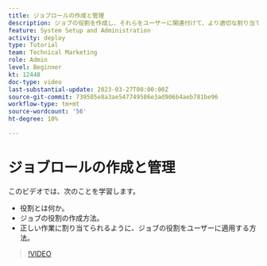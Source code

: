 ```yaml
---
title: ジョブロールの作成と管理
description: ジョブの役割を作成し、それらをユーザーに関連付けて、より適切な割り当てをおこなう方法を説明します。
feature: System Setup and Administration
activity: deploy
type: Tutorial
team: Technical Marketing
role: Admin
level: Beginner
kt: 12448
doc-type: video
last-substantial-update: 2023-03-27T00:00:00Z
source-git-commit: 739505e8a3ae547749586e3ad906b4aeb781be96
workflow-type: tm+mt
source-wordcount: '56'
ht-degree: 10%

---
```


# ジョブロールの作成と管理

このビデオでは、次のことを学習します。

* 役割とは何か。
* ジョブの役割の作成方法。
* 正しい作業に割り当てられるように、ジョブの役割をユーザーに適用する方法。

>[!VIDEO](https://video.tv.adobe.com/v/3416966/?quality=12)

